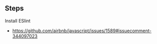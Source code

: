## Steps ##

Install ESlint

- https://github.com/airbnb/javascript/issues/1589#issuecomment-344097023

  


